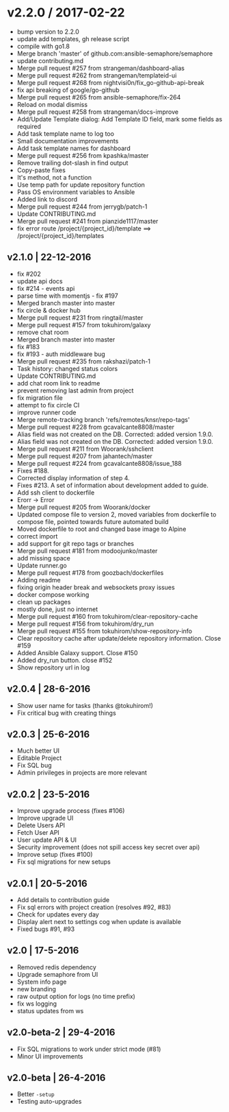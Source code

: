 
v2.2.0 / 2017-02-22
===================

  * bump version to 2.2.0
  * update add templates, gh release script
  * compile with go1.8
  * Merge branch 'master' of github.com:ansible-semaphore/semaphore
  * update contributing.md
  * Merge pull request #257 from strangeman/dashboard-alias
  * Merge pull request #262 from strangeman/templateid-ui
  * Merge pull request #268 from nightvisi0n/fix_go-github-api-break
  * fix api breaking of google/go-github
  * Merge pull request #265 from ansible-semaphore/fix-264
  * Reload on modal dismiss
  * Merge pull request #258 from strangeman/docs-improve
  * Add/Update Template dialog: Add Template ID field, mark some fields as required
  * Add task template name to log too
  * Small documentation improvements
  * Add task template names for dashboard
  * Merge pull request #256 from kpashka/master
  * Remove trailing dot-slash in find output
  * Copy-paste fixes
  * It's method, not a function
  * Use temp path for update repository function
  * Pass OS environment variables to Ansible
  * Added link to discord
  * Merge pull request #244 from jerrygb/patch-1
  * Update CONTRIBUTING.md
  * Merge pull request #241 from pianzide1117/master
  * fix error route   /project/{project_id}/template   ==>   /project/{project_id}/templates

## v2.1.0 | 22-12-2016

  * fix #202
  * update api docs
  * fix #214 - events api
  * parse time with momentjs - fix #197
  * Merged branch master into master
  * fix circle & docker hub
  * Merge pull request #231 from ringtail/master
  * Merge pull request #157 from tokuhirom/galaxy
  * remove chat room
  * Merged branch master into master
  * fix #183
  * fix #193 - auth middleware bug
  * Merge pull request #235 from rakshazi/patch-1
  * Task history: changed status colors
  * Update CONTRIBUTING.md
  * add chat room link to readme
  * prevent removing last admin from project
  * fix migration file
  * attempt to fix circle CI
  * improve runner code
  * Merge remote-tracking branch 'refs/remotes/knsr/repo-tags'
  * Merge pull request #228 from gcavalcante8808/master
  * Alias field was not created on the DB. Corrected: added version 1.9.0.
  * Alias field was not created on the DB. Corrected: added version 1.9.0.
  * Merge pull request #211 from Woorank/sshclient
  * Merge pull request #207 from jahantech/master
  * Merge pull request #224 from gcavalcante8808/issue_188
  * Fixes #188.
  * Corrected display information of step 4.
  * Fixes #213. A set of information about development added to guide.
  * Add ssh client to dockerfile
  * Erorr -> Error
  * Merge pull request #205 from Woorank/docker
  * Updated compose file to version 2, moved variables from dockerfile to compose file, pointed towards future automated build
  * Moved dockerfile to root and changed base image to Alpine
  * correct import
  * add support for git repo tags or branches
  * Merge pull request #181 from modoojunko/master
  * add missing space
  * Update runner.go
  * Merge pull request #178 from goozbach/dockerfiles
  * Adding readme
  * fixing origin header break and websockets proxy issues
  * docker compose working
  * clean up packages
  * mostly done, just no internet
  * Merge pull request #160 from tokuhirom/clear-repository-cache
  * Merge pull request #156 from tokuhirom/dry_run
  * Merge pull request #155 from tokuhirom/show-repository-info
  * Clear repository cache after update/delete repository information. Close #159
  * Added Ansible Galaxy support. Close #150
  * Added dry_run button. close #152
  * Show repository url in log

## v2.0.4 | 28-6-2016

- Show user name for tasks (thanks @tokuhirom!)
- Fix critical bug with creating things

## v2.0.3 | 25-6-2016

- Much better UI
- Editable Project
- Fix SQL bug
- Admin privileges in projects are more relevant

## v2.0.2 | 23-5-2016

- Improve upgrade process (fixes #106)
- Improve upgrade UI
- Delete Users API
- Fetch User API
- User update API & UI
- Security improvement (does not spill access key secret over api)
- Improve setup (fixes #100)
- Fix sql migrations for new setups

## v2.0.1 | 20-5-2016

- Add details to contribution guide
- Fix sql errors with project creation (resolves #92, #83)
- Check for updates every day
- Display alert next to settings cog when update is available
- Fixed bugs #91, #93

## v2.0 | 17-5-2016

- Removed redis dependency
- Upgrade semaphore from UI
- System info page
- new branding
- raw output option for logs (no time prefix)
- fix ws logging
- status updates from ws

## v2.0-beta-2 | 29-4-2016

- Fix SQL migrations to work under strict mode (#81)
- Minor UI improvements

## v2.0-beta | 26-4-2016

- Better `-setup`
- Testing auto-upgrades

